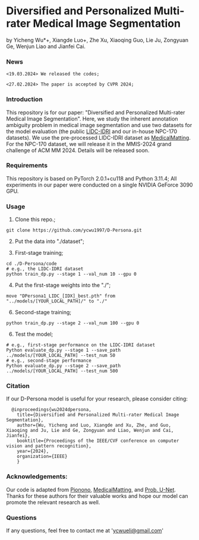 # Diversified and Personalized Multi-rater Medical Image Segmentation
by Yicheng Wu*+, Xiangde Luo+, Zhe Xu, Xiaoqing Guo, Lie Ju, Zongyuan Ge, Wenjun Liao and Jianfei Cai.

### News
```
<19.03.2024> We released the codes;
```
```
<27.02.2024> The paper is accepted by CVPR 2024;
```
### Introduction
This repository is for our paper: "Diversified and Personalized Multi-rater Medical Image Segmentation". Here, we study the inherent annotation ambiguity problem in medical image segmentation and use two datasets for the model evaluation (the public [LIDC-IDRI](https://wiki.cancerimagingarchive.net/display/Public/LIDC-IDRI) and our in-house NPC-170 datasets). We use the pre-processed LIDC-IDRI dataset as [MedicalMatting](https://doi.org/10.1007/978-3-030-87199-4_54). For the NPC-170 dataset, we will release it in the MMIS-2024 grand challenge of ACM MM 2024. Details will be released soon.

### Requirements
This repository is based on PyTorch 2.0.1+cu118 and Python 3.11.4; All experiments in our paper were conducted on a single NVIDIA GeForce 3090 GPU.

### Usage
1. Clone this repo.;
```
git clone https://github.com/ycwu1997/D-Persona.git
```
2. Put the data into "./dataset";

3. First-stage training;
```
cd ./D-Persona/code
# e.g., the LIDC-IDRI dataset
python train_dp.py --stage 1 --val_num 10 --gpu 0
```
4. Put the first-stage weights into the "./";
```
move "DPersona1_LIDC_[IDX]_best.pth" from "../models/[YOUR_LOCAL_PATH]/" to "./"
```

6. Second-stage training;
```
python train_dp.py --stage 2 --val_num 100 --gpu 0
```
6. Test the model;
```
# e.g., first-stage performance on the LIDC-IDRI dataset
Python evaluate_dp.py --stage 1 --save_path ../models/[YOUR_LOCAL_PATH] --test_num 50
# e.g., second-stage performance
Python evaluate_dp.py --stage 2 --save_path ../models/[YOUR_LOCAL_PATH] --test_num 500
```

### Citation
If our D-Persona model is useful for your research, please consider citing:

      @inproceedings{wu2024dpersona,
        title={Diversified and Personalized Multi-rater Medical Image Segmentation},
        author={Wu, Yicheng and Luo, Xiangde and Xu, Zhe, and Guo, Xiaoqing and Ju, Lie and Ge, Zongyuan and Liao, Wenjun and Cai, Jianfei},
        booktitle={Proceedings of the IEEE/CVF conference on computer vision and pattern recognition},
        year={2024},
        organization={IEEE}
        }

### Acknowledgements:
Our code is adapted from [Pionono](https://github.com/arneschmidt/pionono_segmentation), [MedicalMatting](https://github.com/wangsssky/MedicalMatting), and [Prob. U-Net](https://github.com/stefanknegt/Probabilistic-Unet-Pytorch). Thanks for these authors for their valuable works and hope our model can promote the relevant research as well.

### Questions
If any questions, feel free to contact me at 'ycwueli@gmail.com'
